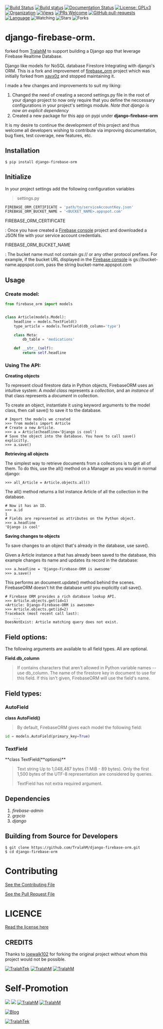 
[![Build Status](https://travis-ci.com/TralahM/django-firebase-orm.svg?branch=master)](https://travis-ci.com/TralahM/django-firebase-orm)
[![Build status](https://ci.appveyor.com/api/projects/status/yvvmq5hyf7hj743a/branch/master?svg=true)](https://ci.appveyor.com/project/TralahM/django-firebase-orm/branch/master)
[![Documentation Status](https://readthedocs.org/projects/django-firebase-orm/badge/?version=latest)](https://django-firebase-orm.readthedocs.io/en/latest/?badge=latest)
[![License: GPLv3](https://img.shields.io/badge/License-GPLV2-green.svg)](https://opensource.org/licenses/GPLV2)
[![Organization](https://img.shields.io/badge/Org-TralahTek-blue.svg)](https://github.com/TralahTek)
[![Views](http://hits.dwyl.io/TralahM/django-firebase-orm.svg)](http://dwyl.io/TralahM/django-firebase-orm)
[![PRs Welcome](https://img.shields.io/badge/PRs-Welcome-brightgreen.svg?style=flat-square)](https://github.com/TralahM/django-firebase-orm/pull/)
[![GitHub pull-requests](https://img.shields.io/badge/Issues-pr-red.svg?style=flat-square)](https://github.com/TralahM/django-firebase-orm/pull/)
[![Language](https://img.shields.io/badge/Language-python-3572A5.svg)](https://github.com/TralahM)
<img title="Watching" src="https://img.shields.io/github/watchers/TralahM/django-firebase-orm?label=Watchers&color=blue&style=flat-square">
<img title="Stars" src="https://img.shields.io/github/stars/TralahM/django-firebase-orm?color=red&style=flat-square">
<img title="Forks" src="https://img.shields.io/github/forks/TralahM/django-firebase-orm?color=green&style=flat-square">

# django-firebase-orm.

forked from [TralahM](https://github.com/TralahM/django-firebase-orm) to support building a Django app that leverage Firebase Realtime Database.

Django like models for NoSQL database Firestore Integrating with
django\'s ORM. This is a fork and improvement of
[firebase_orm](https://github.com/joewalk102/firebase-orm) project which
was initially forked from [xavx0z](https://github.com/xavx0z) and
stopped maintaining it.

I made a few changes and improvements to suit my liking:

1.  Changed the need of creating a second settings.py file in the root
    of your django project to now only require that you define the
    neccessary configurations in your project\'s settings module. *Note
    that django is now an explicit dependency*
2.  Created a new package for this app on pypi under
    **django-firebase-orm**

It is my desire to continue the development of this project and thus
welcome all developers wishing to contribute via improving
documentation, bug fixes, test coverage, new features, etc.

Installation
------------

```shell
$ pip install django-firebase-orm
```

Initialize
----------

In your project settings add the following configuration variables

> settings.py
>
```python
FIREBASE_ORM_CERTIFICATE = 'path/to/serviceAccountKey.json'
FIREBASE_ORM_BUCKET_NAME = '<BUCKET_NAME>.appspot.com'
```

FIREBASE_ORM_CERTIFICATE

:   Once you have created a [Firebase
    console](https://console.firebase.google.com/?authuser=0) project
    and downloaded a JSON file with your service account credentials.

FIREBASE_ORM_BUCKET_NAME

:   The bucket name must not contain gs:// or any other protocol
    prefixes. For example, if the bucket URL displayed in the [Firebase
    console](https://console.firebase.google.com/?authuser=0) is
    gs://bucket-name.appspot.com, pass the string
    bucket-name.appspot.com

Usage
-----

### Create model:

```python
from firebase_orm import models


class Article(models.Model):
    headline = models.TextField()
    type_article = models.TextField(db_column='type')

    class Meta:
        db_table = 'medications'

    def __str__(self):
        return self.headline
```

### Using The API:

**Creating objects**

To represent cloud firestore data in Python objects, FirebaseORM uses an
intuitive system: A *model* *class* represents a *collection*, and an
*instance* of that class represents a *document* in collection.

To create an object, instantiate it using keyword arguments to the model
class, then call save() to save it to the database.

```pycon
# Import the models we created
>>> from models import Article
# Create a new Article.
>>> a = Article(headline='Django is cool')
# Save the object into the database. You have to call save() explicitly.
>>> a.save()
```

**Retrieving all objects**

The simplest way to retrieve documents from a collections is to get all
of them. To do this, use the all() method on a Manager as you would in
normal django:

```pycon
>>> all_Article = Article.objects.all()
```

The all() method returns a list instance Article of all the collection
in the database.

```pycon
# Now it has an ID.
>>> a.id
1
# Fields are represented as attributes on the Python object.
>>> a.headline
'Django is cool'
```

**Saving changes to objects**

To save changes to an object that's already in the database, use save().

Given a Article instance a that has already been saved to the database,
this example changes its name and updates its record in the database:

```pycon
>>> a.headline = 'Django-Firebase-ORM is awesome'
>>> a.save()
```

This performs an document.update() method behind the scenes. FirebaseORM
doesn't hit the database until you explicitly call save().

```pycon
# Firebase ORM provides a rich database lookup API.
>>> Article.objects.get(id=1)
<Article: Django-Firebase-ORM is awesome>
>>> Article.objects.get(id=2)
Traceback (most recent call last):
    ...
DoesNotExist: Article matching query does not exist.
```

Field options:
--------------

The following arguments are available to all field types. All are
optional.

**Field.db_column**

> If contains characters that aren't allowed in Python variable names --
> use db_column. The name of the firestore key in document to use for
> this field. If this isn't given, FirebaseORM will use the field's
> name.

Field types:
------------

### AutoField

**class AutoField()**

> By default, FirebaseORM gives each model the following field:
>

```python
id = models.AutoField(primary_key=True)
```

### TextField

**class TextField(**options)\*\*

> Text string Up to 1,048,487 bytes (1 MiB - 89 bytes). Only the first
> 1,500 bytes of the UTF-8 representation are considered by queries.
>
> TextField has not extra required argument.

Dependencies
------------

1.  *firebase-admin*
2.  *grpcio*
3.  *django*

## Building from Source for Developers

```console
$ git clone https://github.com/TralahM/django-firebase-orm.git
$ cd django-firebase-orm
```

# Contributing
[See the Contributing File](CONTRIBUTING.rst)


[See the Pull Request File](PULL_REQUEST_TEMPLATE.md)

# LICENCE

[Read the license here](LICENSE)

CREDITS
-------

Thanks to [joewalk102](https://github.com/joewalk102) for forking the
original project without whom this project would not be possible.

[![TralahTek](https://img.shields.io/badge/Organization-TralahTek-black.svg?style=for-the-badge&logo=github)](https://github.com/TralahTek)
[![TralahM](https://img.shields.io/badge/Engineer-TralahM-blue.svg?style=for-the-badge&logo=github)](https://github.com/TralahM)
[![TralahM](https://img.shields.io/badge/Maintainer-TralahM-green.svg?style=for-the-badge&logo=github)](https://github.com/TralahM)


# Self-Promotion

[![](https://img.shields.io/badge/Github-TralahM-green?style=for-the-badge&logo=github)](https://github.com/TralahM)
[![](https://img.shields.io/badge/Twitter-%40tralahtek-red?style=for-the-badge&logo=twitter)](https://twitter.com/TralahM)
[![TralahM](https://img.shields.io/badge/Kaggle-TralahM-purple.svg?style=for-the-badge&logo=kaggle)](https://kaggle.com/TralahM)
[![TralahM](https://img.shields.io/badge/LinkedIn-TralahM-red.svg?style=for-the-badge&logo=linkedin)](https://linkedin.com/in/TralahM)


[![Blog](https://img.shields.io/badge/Blog-tralahm.tralahtek.com-blue.svg?style=for-the-badge&logo=rss)](https://tralahm.tralahtek.com)

[![TralahTek](https://img.shields.io/badge/Organization-TralahTek-cyan.svg?style=for-the-badge)](https://org.tralahtek.com)


